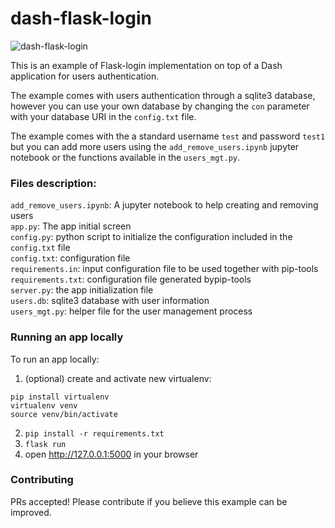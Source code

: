 # dash-flask-login

![dash-flask-login](https://user-images.githubusercontent.com/31367475/47422577-4f761500-d759-11e8-90c2-b70a79fcd610.gif)

This is an example of Flask-login implementation on top of a Dash application for users authentication.

The example comes with users authentication through a sqlite3 database, however you can use your own database by changing the `con` parameter with your database URI in the `config.txt` file.

The example comes with the a standard username `test` and password `test1` but you can add more users using the `add_remove_users.ipynb` jupyter notebook or the functions available in the `users_mgt.py`.

### Files description:
`add_remove_users.ipynb`: A jupyter notebook to help creating and removing users<br/>
`app.py`: The app initial screen<br/>
`config.py`: python script to initialize the configuration included in the `config.txt` file<br/>
`config.txt`: configuration file<br/>
`requirements.in`: input configuration file to be used together with pip-tools<br/>
`requirements.txt`: configuration file generated bypip-tools<br/>
`server.py`: the app initialization file<br/>
`users.db`: sqlite3 database with user information<br/>
`users_mgt.py`: helper file for the user management process<br/>

### Running an app locally

To run an app locally:

1. (optional) create and activate new virtualenv:

```
pip install virtualenv
virtualenv venv
source venv/bin/activate
```

2. `pip install -r requirements.txt`
3. `flask run`
4. open http://127.0.0.1:5000 in your browser

### Contributing

PRs accepted! Please contribute if you believe this example can be improved.
